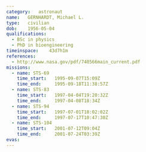 ```yaml
---
category:	astronaut
name:	GERNHARDT, Michael L.
type:	civilian
dob:	1956-05-04
qualifications:
  - BSc in physics
  - PhD in bioengineering
timeinspace:	43d7h1m
references:
  - http://www.nasa.gov/pdf/740566main_current.pdf
missions:
  - name: STS-69
    time_start:   1995-09-07T15:09Z
    time_end:     1995-09-18T11:38:57Z
  - name: STS-83
    time_start:   1997-04-04T19:20:32Z
    time_end:     1997-04-08T18:34Z
  - name: STS-94
    time_start:   1997-07-01T18:02:02Z
    time_end:     1997-07-17T10:47:30Z
  - name: STS-104
    time_start:   2001-07-12T09:04Z
    time_end:     2001-07-24T03:39Z
evas:
---
```

